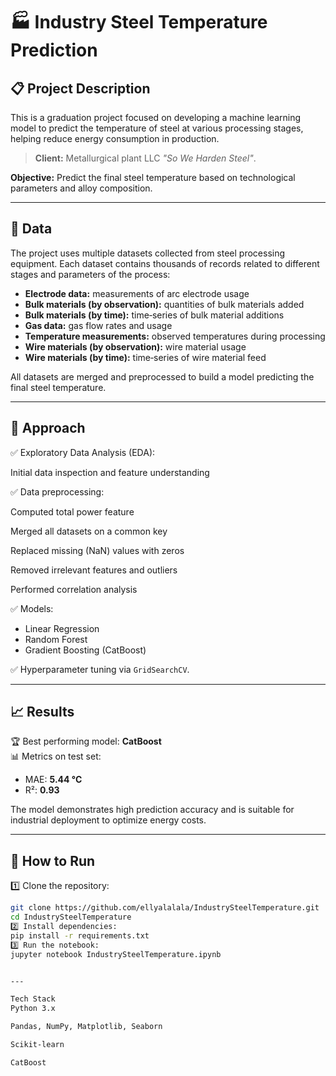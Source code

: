 # 🏭 Industry Steel Temperature Prediction

## 📋 Project Description
This is a graduation project focused on developing a machine learning model to predict the temperature of steel at various processing stages, helping reduce energy consumption in production.  
> **Client:** Metallurgical plant LLC *"So We Harden Steel"*.

**Objective:** Predict the final steel temperature based on technological parameters and alloy composition.

---

## 📂 Data

The project uses multiple datasets collected from steel processing equipment. Each dataset contains thousands of records related to different stages and parameters of the process:

- **Electrode data:** measurements of arc electrode usage 
- **Bulk materials (by observation):** quantities of bulk materials added 
- **Bulk materials (by time):** time‑series of bulk material additions 
- **Gas data:** gas flow rates and usage 
- **Temperature measurements:** observed temperatures during processing 
- **Wire materials (by observation):** wire material usage 
- **Wire materials (by time):** time‑series of wire material feed 

All datasets are merged and preprocessed to build a model predicting the final steel temperature.


---

## 🧪 Approach
✅ Exploratory Data Analysis (EDA):

Initial data inspection and feature understanding

✅ Data preprocessing:

Computed total power feature

Merged all datasets on a common key

Replaced missing (NaN) values with zeros

Removed irrelevant features and outliers

Performed correlation analysis

✅ Models:
- Linear Regression
- Random Forest
- Gradient Boosting (CatBoost)

✅ Hyperparameter tuning via `GridSearchCV`.

---

## 📈 Results
🏆 Best performing model: **CatBoost**  
📊 Metrics on test set:
- MAE: **5.44 °C**
- R²: **0.93**

The model demonstrates high prediction accuracy and is suitable for industrial deployment to optimize energy costs.

---

## 🚀 How to Run
1️⃣ Clone the repository:
```bash
git clone https://github.com/ellyalalala/IndustrySteelTemperature.git
cd IndustrySteelTemperature
2️⃣ Install dependencies:
pip install -r requirements.txt
3️⃣ Run the notebook:
jupyter notebook IndustrySteelTemperature.ipynb


---

Tech Stack
Python 3.x

Pandas, NumPy, Matplotlib, Seaborn

Scikit-learn

CatBoost
